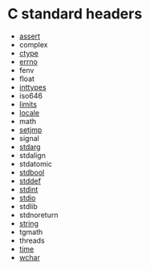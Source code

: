 # **C** standard headers

* [assert](https://github.com/duckafire/Small_Projects/blob/main/summaries/c/assert.md)
* complex
* [ctype](https://github.com/duckafire/Small_Projects/blob/main/summaries/c/ctype.md)
* [errno](https://github.com/duckafire/Small_Projects/blob/main/summaries/c/errno.md)
* fenv
* float
* [inttypes](https://github.com/duckafire/Small_Projects/blob/main/summaries/c/inttypes.md)
* iso646
* [limits](https://github.com/duckafire/Small_Projects/blob/main/summaries/c/limits.md)
* [locale](https://github.com/duckafire/Small_Projects/blob/main/summaries/c/locale.md)
* math
* [setjmp](https://github.com/duckafire/Small_Projects/blob/main/summaries/c/setjmp.md)
* signal
* [stdarg](https://github.com/duckafire/Small_Projects/blob/main/summaries/c/stdarg.md)
* stdalign
* stdatomic
* [stdbool](https://github.com/duckafire/Small_Projects/blob/main/summaries/c/stdbool.md)
* [stddef](https://github.com/duckafire/Small_Projects/blob/main/summaries/c/stddef.md)
* [stdint](https://github.com/duckafire/Small_Projects/blob/main/summaries/c/stdint.md)
* [stdio](https://github.com/duckafire/Small_Projects/blob/main/summaries/c/stdio.md)
* stdlib
* stdnoreturn
* [string](https://github.com/duckafire/Small_Projects/blob/main/summaries/c/string.md)
* tgmath
* threads
* [time](https://github.com/duckafire/Small_Projects/blob/main/summaries/c/time.md)
* [wchar](https://github.com/duckafire/Small_Projects/blob/main/summaries/c/wchar.md)
